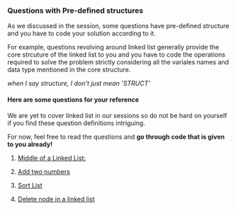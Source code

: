 ### Questions with Pre-defined structures

As we discussed in the session, some questions have pre-defined structure and you have to code your solution according to it.

For example, questions revolving around linked list generally provide the core strcuture of the linked list to you and you have to code the operations required to solve the problem strictly considering all the variales names and data type mentioned in the core structure.

*when I say structure, I don't just mean 'STRUCT'*

#### Here are some questions for your reference
We are yet to cover linked list in our sessions so do not be hard on yourself if you find these question definitions intriguing.

For now, feel free to read the questions and **go through code that is given to you already!**

1. [Middle of a Linked List:](https://leetcode.com/problems/middle-of-the-linked-list/)

2. [Add two numbers](https://leetcode.com/problems/add-two-numbers/)

3. [Sort List](https://leetcode.com/problems/sort-list/)

4. [Delete node in a linked list](https://leetcode.com/problems/delete-node-in-a-linked-list/)